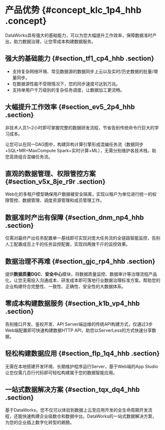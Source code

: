 # 产品优势 {#concept_klc_1p4_hhb .concept}

DataWorks具有强大的基础能力，可以为您大幅提升工作效率，保障数据准时产出，助力数据治理，让您零成本构建数据服务。

## 强大的基础能力 {#section_tf1_cp4_hhb .section}

-   支持复杂网络环境、常见数据源的数据同步上云以及实时/历史数据的批量/增量同步。
-   在数据源性能不受限情况下，您的同步速度可达到万兆。
-   支持单用户千万级别的复杂任务调度，让数据加工更流畅。

## 大幅提升工作效率 {#section_ev5_2p4_hhb .section}

非技术人员1~2小时即可掌握完整的数据研发流程，节省告别传统命令行巨大的学习成本。

让您可以在同一DAG图中，构建异构计算引擎形成混编任务流（数据同步+SQL+MR+MaxCompute Spark+实时计算+ML），无需分别维护各技术栈，助您高效组合混编任务流。

## 直观的数据管理、权限管控方案 {#section_v5x_8je_r9r .section}

Web化的多租户模型确保用户数据被安全隔离，实现以租户为单位进行统一的权限管控、数据管理、调度资源管理和成员管理工作。

## 数据准时产出有保障 {#section_dnm_np4_hhb .section}

仅需对最终产出任务配置单一基线即可实现对庞大任务流的全链路智能监控，告别人工配置成百上千的任务监控配置，实现四两拨千斤的监控效果。

## 数据治理不再难 {#section_gjc_rp4_hhb .section}

提供**数据质量DQC**、**安全中心**模块，将数据质量监控、数据审计等治理流程产品化，让您无需投入沟通成本、研发成本即可落地行业数据治理标准方案。帮助您的企业构建符合完整性、一致性、正确性、安全性的大数据体系。

## 零成本构建数据服务 {#section_k1b_vp4_hhb .section}

告别接口开发、鉴权开发、API Server端运维的传统API构建方式，仅通过3步Web端配置即可快速构建数据HTTP API，助您以ServerLess的方式快速分享数据。

## 轻松构建数据应用 {#section_flp_1q4_hhb .section}

无需在本地搭建开发环境、长期维护程序运行Server，基于Web端的App Studio让您仅需几百行代码即可轻松构建属于您的数据智能应用。

## 一站式数据解决方案 {#section_tqx_dq4_hhb .section}

基于DataWorks，您不仅可以体验到数据上云至应用开发的全生命周期开发流程，还能快速构建企业级数仓和数据中台。DataWorks的一站式数据解决方案，为您的企业插上数字化转型的翅膀。

